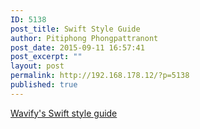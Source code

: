 ```yaml
---
ID: 5138
post_title: Swift Style Guide
author: Pitiphong Phongpattranont
post_date: 2015-09-11 16:57:41
post_excerpt: ""
layout: post
permalink: http://192.168.178.12/?p=5138
published: true
---
```

[Wavify's Swift style guide][1]

 [1]: https://github.com/wavify/swift-style-guide/blob/master/README.md